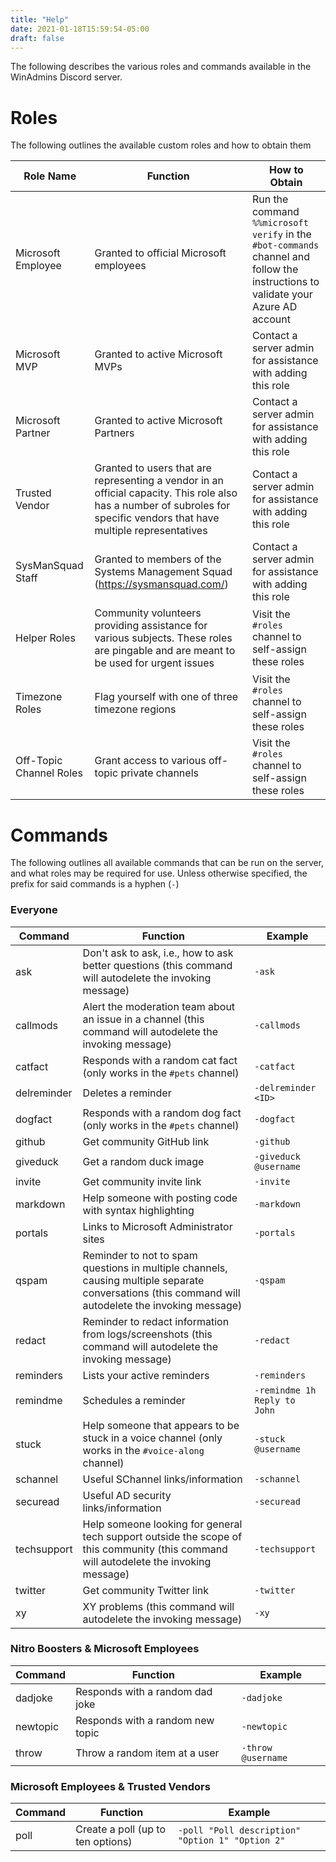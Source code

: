 ```yaml
---
title: "Help"
date: 2021-01-18T15:59:54-05:00
draft: false
---
```


The following describes the various roles and commands available in the WinAdmins Discord server.

# Roles

The following outlines the available custom roles and how to obtain them

Role Name|Function|How to Obtain
-|-|-
Microsoft Employee|Granted to official Microsoft employees|Run the command `%%microsoft verify` in the `#bot-commands` channel and follow the instructions to validate your Azure AD account
Microsoft MVP|Granted to active Microsoft MVPs|Contact a server admin for assistance with adding this role
Microsoft Partner|Granted to active Microsoft Partners|Contact a server admin for assistance with adding this role
Trusted Vendor|Granted to users that are representing a vendor in an official capacity. This role also has a number of subroles for specific vendors that have multiple representatives|Contact a server admin for assistance with adding this role
SysManSquad Staff|Granted to members of the Systems Management Squad (https://sysmansquad.com/)|Contact a server admin for assistance with adding this role
Helper Roles|Community volunteers providing assistance for various subjects. These roles are pingable and are meant to be used for urgent issues|Visit the `#roles` channel to self-assign these roles
Timezone Roles|Flag yourself with one of three timezone regions|Visit the `#roles` channel to self-assign these roles
Off-Topic Channel Roles|Grant access to various off-topic private channels|Visit the `#roles` channel to self-assign these roles

# Commands

The following outlines all available commands that can be run on the server, and what roles may be required for use. Unless otherwise specified, the prefix for said commands is a hyphen (`-`)

### Everyone

Command|Function|Example
-|-|-
ask|Don't ask to ask, i.e., how to ask better questions (this command will autodelete the invoking message)|`-ask`
callmods|Alert the moderation team about an issue in a channel (this command will autodelete the invoking message)|`-callmods`
catfact|Responds with a random cat fact (only works in the `#pets` channel)|`-catfact`
delreminder|Deletes a reminder|`-delreminder <ID>`
dogfact|Responds with a random dog fact (only works in the `#pets` channel)|`-dogfact`
github|Get community GitHub link|`-github`
giveduck|Get a random duck image|`-giveduck @username`
invite|Get community invite link|`-invite`
markdown|Help someone with posting code with syntax highlighting|`-markdown`
portals|Links to Microsoft Administrator sites|`-portals`
qspam|Reminder to not to spam questions in multiple channels, causing multiple separate conversations (this command will autodelete the invoking message)|`-qspam`
redact|Reminder to redact information from logs/screenshots (this command will autodelete the invoking message)|`-redact`
reminders|Lists your active reminders|`-reminders`
remindme|Schedules a reminder|`-remindme 1h Reply to John`
stuck|Help someone that appears to be stuck in a voice channel (only works in the `#voice-along` channel)|`-stuck @username`
schannel|Useful SChannel links/information|`-schannel`
securead|Useful AD security links/information|`-securead`
techsupport|Help someone looking for general tech support outside the scope of this community (this command will autodelete the invoking message)|`-techsupport`
twitter|Get community Twitter link|`-twitter`
xy|XY problems (this command will autodelete the invoking message)|`-xy`

### Nitro Boosters & Microsoft Employees

Command|Function|Example
-|-|-
dadjoke|Responds with a random dad joke|`-dadjoke`
newtopic|Responds with a random new topic|`-newtopic`
throw|Throw a random item at a user|`-throw @username`

### Microsoft Employees & Trusted Vendors

Command|Function|Example
-|-|-
poll|Create a poll (up to ten options)|`-poll "Poll description" "Option 1" "Option 2"`